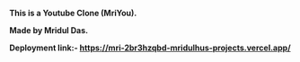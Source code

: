 **This is a Youtube Clone (MriYou).**

**Made by Mridul Das.**

**Deployment link:- https://mri-2br3hzqbd-mridulhus-projects.vercel.app/**
